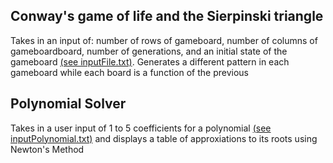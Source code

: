 ## Conway's game of life and the Sierpinski triangle
Takes in an input of: number of rows of gameboard, number of columns of gameboardboard, number of generations, and an initial state of the gameboard [(see inputFile.txt)](https://github.com/alexlo97/Programming-projects/blob/master/inputConway.txt). Generates a different pattern in each gameboard while each board is a function of the previous

## Polynomial Solver
Takes in a user input of 1 to 5 coefficients for a polynomial [(see inputPolynomial.txt)](https://github.com/alexlo97/Programming-projects/blob/master/inputPolynomial.txt) and displays a table of approxiations to its roots using Newton's Method
